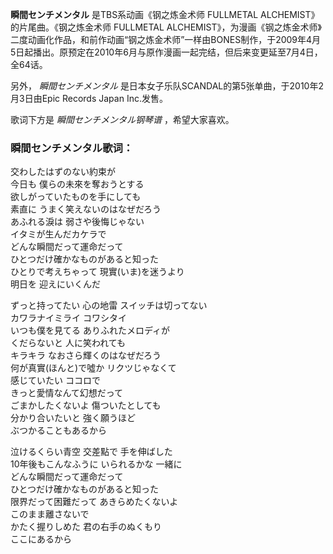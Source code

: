 

**瞬間センチメンタル** 是TBS系动画《钢之炼金术师 FULLMETAL ALCHEMIST》的片尾曲。《钢之炼金术师 FULLMETAL
ALCHEMIST》，为漫画《钢之炼金术师》二度动画化作品，和前作动画“钢之炼金术师”一样由BONES制作，于2009年4月5日起播出。原预定在2010年6月与原作漫画一起完结，但后来变更延至7月4日，全64话。

  
另外， _瞬間センチメンタル_ 是日本女子乐队SCANDAL的第5张单曲，于2010年2月3日由Epic Records Japan Inc.发售。

  
歌词下方是 _瞬間センチメンタル钢琴谱_ ，希望大家喜欢。

### 瞬間センチメンタル歌词：

交わしたはずのない約束が  
今日も 僕らの未來を奪おうとする  
欲しがっていたものを手にしても  
素直に うまく笑えないのはなぜだろう  
あふれる淚は 弱さや後悔じゃない  
イタミが生んだカケラで  
どんな瞬間だって運命だって  
ひとつだけ確かなものがあると知った  
ひとりで考えちゃって 現實(いま)を迷うより  
明日を 迎えにいくんだ

ずっと持ってたい 心の地雷 スイッチは切ってない  
カワラナイミライ コワシタイ  
いつも僕を見てる ありふれたメロディが  
くだらないと 人に笑われても  
キラキラ なおさら輝くのはなぜだろう  
何が真實(ほんと)で噓か リクツじゃなくて  
感じていたい ココロで  
きっと愛情なんて幻想だって  
ごまかしたくないよ 傷ついたとしても  
分かり合いたいと 強く願うほど  
ぶつかることもあるから

泣けるくらい青空 交差點で 手を伸ばした  
10年後もこんなふうに いられるかな 一緒に  
どんな瞬間だって運命だって  
ひとつだけ確かなものがあると知った  
限界だって困難だって あきらめたくないよ  
このまま離さないで  
かたく握りしめた 君の右手のぬくもり  
ここにあるから

